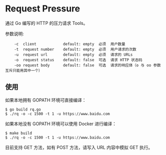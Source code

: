 # Request Pressure

通过 Go 编写的 HTTP 的压力请求 Tools。

参数说明:
```
    -c  client            default: empty  必须  用户数量
    -t  request number    default: empty  必须  用户请求的次数
    -u  request url       default: empty  必须  请求的 URLs
    -o  request status    default: false  可选  请求 HTTP 状态码
    -oo request body      default: false  可选  请求的响应体（o 与 oo 参数互斥只能用其中一个）
```

## 使用
如果本地拥有 GOPATH 环境可直接编译：
```
$ go build rq.go
$ ./rq -o -c 1500 -t 1 -u https://www.baidu.com
```

如果本地没有 GOPATH 环境可以使用 Docker 进行编译：
```
$ make build
$ ./rq -o -c 1500 -t 1 -u https://www.baidu.com
```

目前支持 GET 方法，如有 POST 方法，请写入 URL 内容中模拟 GET 执行。